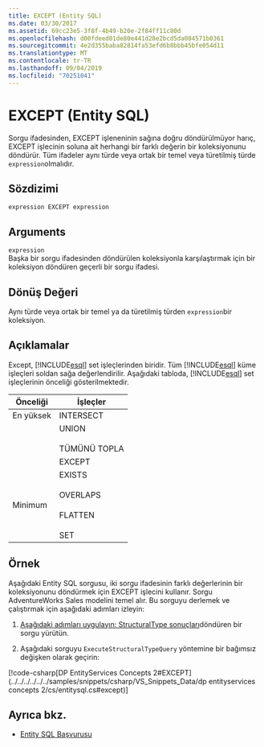 ```yaml
---
title: EXCEPT (Entity SQL)
ms.date: 03/30/2017
ms.assetid: 69cc23e5-3f8f-4b49-b20e-2f84ff11c80d
ms.openlocfilehash: d00fdeed01de80e441d28e2bcd5da084571b0361
ms.sourcegitcommit: 4e2d355baba82814fa53efd6b8bbb45bfe054d11
ms.translationtype: MT
ms.contentlocale: tr-TR
ms.lasthandoff: 09/04/2019
ms.locfileid: "70251041"
---
```

# <a name="except-entity-sql"></a>EXCEPT (Entity SQL)
Sorgu ifadesinden, EXCEPT işleneninin sağına doğru döndürülmüyor harıç, EXCEPT işlecinin soluna ait herhangi bir farklı değerin bir koleksiyonunu döndürür. Tüm ifadeler aynı türde veya ortak bir temel veya türetilmiş türde `expression`olmalıdır.  
  
## <a name="syntax"></a>Sözdizimi  
  
```  
expression EXCEPT expression  
```  
  
## <a name="arguments"></a>Arguments  
 `expression`  
 Başka bir sorgu ifadesinden döndürülen koleksiyonla karşılaştırmak için bir koleksiyon döndüren geçerli bir sorgu ifadesi.  
  
## <a name="return-value"></a>Dönüş Değeri  
 Aynı türde veya ortak bir temel ya da türetilmiş türden `expression`bir koleksiyon.  
  
## <a name="remarks"></a>Açıklamalar  
 Except, [!INCLUDE[esql](../../../../../../includes/esql-md.md)] set işleçlerinden biridir. Tüm [!INCLUDE[esql](../../../../../../includes/esql-md.md)] küme işleçleri soldan sağa değerlendirilir. Aşağıdaki tabloda, [!INCLUDE[esql](../../../../../../includes/esql-md.md)] set işleçlerinin önceliği gösterilmektedir.  
  
|Önceliği|İşleçler|  
|----------------|---------------|  
|En yüksek|INTERSECT|  
||UNION<br /><br /> TÜMÜNÜ TOPLA|  
||EXCEPT|  
|Minimum|EXISTS<br /><br /> OVERLAPS<br /><br /> FLATTEN<br /><br /> SET|  
  
## <a name="example"></a>Örnek  
 Aşağıdaki Entity SQL sorgusu, iki sorgu ifadesinin farklı değerlerinin bir koleksiyonunu döndürmek için EXCEPT işlecini kullanır. Sorgu AdventureWorks Sales modelini temel alır. Bu sorguyu derlemek ve çalıştırmak için aşağıdaki adımları izleyin:  
  
1. [Aşağıdaki adımları uygulayın: StructuralType sonuçları](../how-to-execute-a-query-that-returns-structuraltype-results.md)döndüren bir sorgu yürütün.  
  
2. Aşağıdaki sorguyu `ExecuteStructuralTypeQuery` yöntemine bir bağımsız değişken olarak geçirin:  
  
 [!code-csharp[DP EntityServices Concepts 2#EXCEPT](../../../../../../samples/snippets/csharp/VS_Snippets_Data/dp entityservices concepts 2/cs/entitysql.cs#except)]  
  
## <a name="see-also"></a>Ayrıca bkz.

- [Entity SQL Başvurusu](entity-sql-reference.md)
